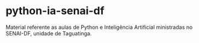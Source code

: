# python-ia-senai-df
Material referente as aulas de Python e Inteligência Artificial ministradas no SENAI-DF, unidade de Taguatinga.
